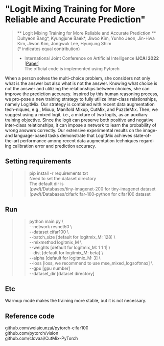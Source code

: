 # "Logit Mixing Training for More Reliable and Accurate Prediction"

> ** Logit Mixing Training for More Reliable and Accurate Prediction ** <br>
> Duhyeon Bang*, Kyungjune Baek*, Jiwoo Kim, Yunho Jeon, Jin-Hwa Kim, Jiwon Kim, Jongwuk Lee, Hyunjung Shim <br>
> (* indicates equal contribution)
> * International Joint Conference on Artificial Intelligence **IJCAI 2022** [[Paper](https://www.ijcai.org/proceedings/2022/0390.pdf)]  
> The official code is implemented using Pytorch

When a person solves the multi-choice problem, she considers not only what is the answer but also what is not the answer. Knowing what choice is not the answer and utilizing the relationships between choices, she can improve the prediction accuracy. Inspired by this human reasoning process, we pro-pose a new training strategy to fully utilize inter-class relationships, namely LogitMix. Our strategy is combined with recent data augmentation tech-niques, e.g., Mixup, Manifold Mixup, CutMix, and PuzzleMix. Then, we suggest using a mixed logit, i.e., a mixture of two logits, as an auxiliary training objective. Since the logit can preserve both positive and negative inter-class relationships, it can impose a network to learn the probability of wrong answers correctly. Our extensive experimental results on the image- and language-based tasks demonstrate that LogitMix achieves state-of-the-art performance among recent data augmentation techniques regard-ing calibration error and prediction accuracy.

## Setting requirements
>>  pip install -r requirements.txt  
>>  Need to set the dataset directory  
    The default dir is  
    $(pwd)$/Databases/tiny-imagenet-200   for tiny-imagenet dataset  
    $(pwd)$/Databases/cifar/cifar-100-python  for cifar100 dataset  
    
## Run
>> python main.py \  
--network resnet50 \  
--dataset cifar100 \  
--batch_size [default for logitmix_M: 128] \  
--mixmethod logitmix_M \  
--weights [default for logitmix_M: 1 1 1] \  
--dist [default for logitmix_M: beta] \  
--alpha [default for logitmix_M: 3] \  
--loss [loss, we recommend to use mse_mixed_logsoftmax] \  
--gpu [gpu number]  \
--dataset_dir [dataset directory]  

## Etc  
Warmup mode makes the training more stable, but it is not necessary.  

## Reference code  
github.com/weiaicunzai/pytorch-cifar100  
github.com/pytorch/vision  
github.com/clovaai/CutMix-PyTorch  
